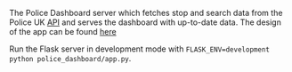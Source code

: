 The Police Dashboard server which fetches stop and search data from the Police UK [API](https://data.police.uk) and serves the dashboard with up-to-date data. The design of the app can be found [here](https://miro.com/app/board/uXjVOsZDumQ=/)

Run the Flask server in development mode with `FLASK_ENV=development python police_dashboard/app.py`.